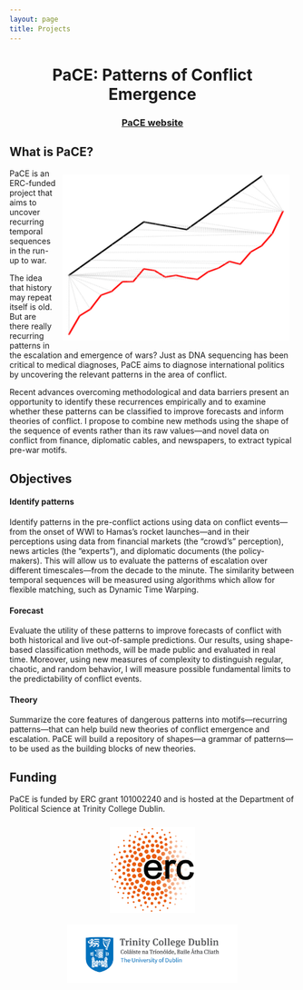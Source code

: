 ```yaml
---
layout: page
title: Projects
---
```



<html>
<head>
<style>
.center {
  display: block;
  margin-left: auto;
  margin-right: auto;
  Padding: 10px
}
</style>
</head>
</html>


<center>
<h1>PaCE: Patterns of Conflict Emergence</h1>

<h3>
<a href="http://www.conflictpatterns.com">PaCE website</a>
</h3>
</center>



## What is PaCE?
<div>
  <img src="assets/images/paceLogo.png" width="400px" class='center' align="right" /> 
</div>

PaCE is an ERC-funded project that aims to uncover recurring temporal sequences in the run-up to war.


The idea that history may repeat itself is old. But are there really recurring patterns in the escalation and emergence of wars? Just as DNA sequencing has been critical to medical diagnoses, PaCE aims to diagnose international politics by uncovering the relevant patterns in the area of conflict.

Recent advances overcoming methodological and data barriers present an opportunity to identify
these recurrences empirically and to examine whether these patterns can be classified to improve forecasts
and inform theories of conflict. I propose to combine new methods using the shape of the sequence of
events rather than its raw values—and novel data on conflict from finance, diplomatic cables, and
newspapers, to extract typical pre-war motifs. 

## Objectives
#### Identify patterns
Identify patterns in the pre-conflict actions using data on conflict events—from the onset of WWI
to Hamas’s rocket launches—and in their perceptions using data from financial markets (the
“crowd’s” perception), news articles (the “experts”), and diplomatic documents (the policy-makers).
This will allow us to evaluate the patterns of escalation over different timescales—from the decade
to the minute. The similarity between temporal sequences will be measured using algorithms which
allow for flexible matching, such as Dynamic Time Warping.

#### Forecast
Evaluate the utility of these patterns to improve forecasts of conflict with both historical and live
out-of-sample predictions. Our results, using shape-based classification methods, will be made public
and evaluated in real time. Moreover, using new measures of complexity to distinguish regular,
chaotic, and random behavior, I will measure possible fundamental limits to the predictability of
conflict events.

#### Theory
Summarize the core features of dangerous patterns into motifs—recurring patterns—that can help
build new theories of conflict emergence and escalation. PaCE will build a repository of shapes—a
grammar of patterns—to be used as the building blocks of new theories.

## Funding
PaCE is funded by ERC grant 101002240 and is hosted at the Department of Political Science at Trinity College Dublin. 

<div float="center" width="2000px">
  <img src="assets/images/ercTransparent.png" width="150px" class='center' align='center'/>
  <img src="assets/images/Trinity_Main_Logo.jpeg" width="300px" class='center' align='center'/>
</div>